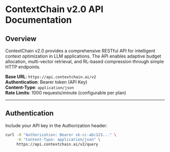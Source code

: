 # ContextChain v2.0 API Documentation

## Overview

ContextChain v2.0 provides a comprehensive RESTful API for intelligent context optimization in LLM applications. The API enables adaptive budget allocation, multi-vector retrieval, and RL-based compression through simple HTTP endpoints.

**Base URL**: `https://api.contextchain.ai/v2`  
**Authentication**: Bearer token (API Key)  
**Content-Type**: `application/json`  
**Rate Limits**: 1000 requests/minute (configurable per plan)

---

## Authentication

Include your API key in the Authorization header:

```bash
curl -H "Authorization: Bearer sk-cc-abc123..." \
     -H "Content-Type: application/json" \
     https://api.contextchain.ai/v2/query